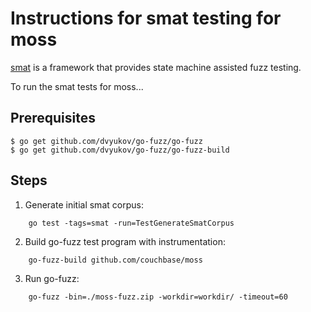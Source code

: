 # Instructions for smat testing for moss

[smat](https://github.com/mschoch/smat) is a framework that provides
state machine assisted fuzz testing.

To run the smat tests for moss...

## Prerequisites

    $ go get github.com/dvyukov/go-fuzz/go-fuzz
    $ go get github.com/dvyukov/go-fuzz/go-fuzz-build

## Steps

1.  Generate initial smat corpus:
```
    go test -tags=smat -run=TestGenerateSmatCorpus
```

2.  Build go-fuzz test program with instrumentation:
```
    go-fuzz-build github.com/couchbase/moss
```

3.  Run go-fuzz:
```
    go-fuzz -bin=./moss-fuzz.zip -workdir=workdir/ -timeout=60
```
